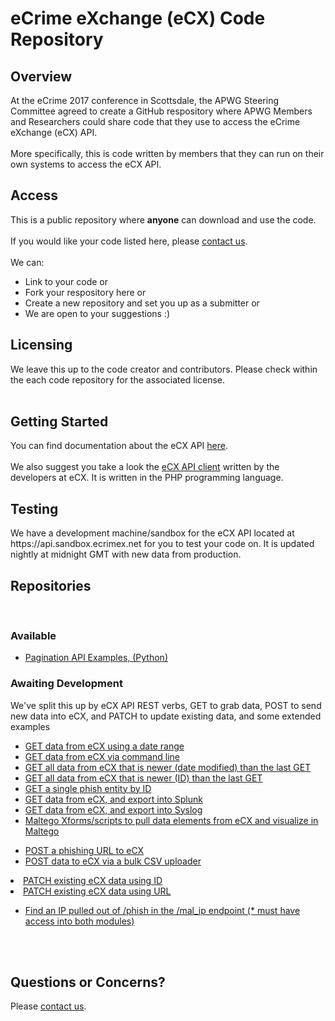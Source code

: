 # eCrime eXchange (eCX) Code Repository

<h2>Overview</h2>
At the eCrime 2017 conference in Scottsdale, the APWG Steering Committee agreed to create a GitHub respository where APWG Members and Researchers could share code that they use to access the eCrime eXchange (eCX) API.<br>
<br>
More specifically, this is code written by members that they can run on their own systems to access the eCX API.<br> 
<h2>Access</h2>
This is a public repository where <b>anyone</b> can download and use the code. <br>
<br>
If you would like your code listed here, please <a href="mailto:support@ecrimex.net">contact us</a>.<br>
<br>
We can:
<ul>
<li>Link to your code or</li> 
<li>Fork your respository here or</li>
<li>Create a new repository and set you up as a submitter or</li>
<li>We are open to your suggestions :)</li>
</ul>
<h2>Licensing</h2>
We leave this up to the code creator and contributors. Please check within the each code repository for the associated license. 
<br>
<br>
<h2>Getting Started</h2>
You can find documentation about the eCX API <a href="https://www.ecrimex.net/api">here</a>.<br>
<br>
We also suggest you take a look the <a href="https://github.com/APWG/ecx-api-client">eCX API client</a> written by the developers at eCX. It is written in the PHP programming language.<br>
<h2>Testing</h2>
We have a development machine/sandbox for the eCX API located at https://api.sandbox.ecrimex.net for you to test your code on.  It is updated nightly at midnight GMT with new data from production. 
<br>

<h2>Repositories</h2>
<br>
<h3>Available</h3>
<ul>
<li><a href="https://github.com/APWG/ecx-api-pagination-python">Pagination API Examples, (Python)</a></li>
</ul>
<h3>Awaiting Development</h3>
<p>We've split this up by eCX API REST verbs, GET to grab data, POST to send new data into eCX, and PATCH to update existing data, and some extended examples</p>
<ul>
<li><a href="https://github.com/APWG/ecx/#">GET data from eCX using a date range</a></li>
<li><a href="https://github.com/APWG/ecx/#">GET data from eCX via command line</a></li>
<li><a href="https://github.com/APWG/ecx/#">GET all data from eCX that is newer (date modified) than the last GET</a></li>
<li><a href="https://github.com/APWG/ecx/#">GET all data from eCX that is newer (ID) than the last GET</a></li>
<li><a href="https://github.com/APWG/ecx/#">GET a single phish entity by ID</a></li>
<li><a href="https://github.com/APWG/ecx/#">GET data from eCX, and export into Splunk</a></li>
<li><a href="https://github.com/APWG/ecx/#">GET data from eCX, and export into Syslog</a></li>
<li><a href="https://github.com/APWG/ecx/#">Maltego Xforms/scripts to pull data elements from eCX and visualize in Maltego</a></li>
</ul>
<ul>
<li><a href="https://github.com/APWG/ecx/#">POST a phishing URL to eCX</a></li>
<li><a href="https://github.com/APWG/ecx/#">POST data to eCX via a bulk CSV uploader</a></li>
</ul
<ul>
<li><a href="https://github.com/APWG/ecx/#">PATCH existing eCX data using ID</a></li>
<li><a href="https://github.com/APWG/ecx/#">PATCH existing eCX data using URL</a></li>
</ul>
<ul>
<li><a href="https://github.com/APWG/ecx/#">Find an IP pulled out of /phish in the /mal_ip endpoint (* must have access into both modules)</a></li>
</ul>
<br>
<br>
<h2>Questions or Concerns?</h2>
Please <a href="mailto:support@ecrimex.net">contact us</a>.

